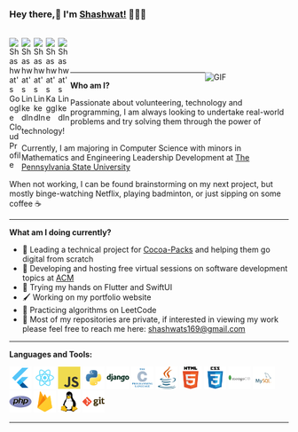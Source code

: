 ### Hey there,👋 I'm [Shashwat!](https://www.linkedin.com/in/shashwatshekhar169/) 🧑🏻‍💻

<br/>

<a href="https://www.qwiklabs.com/public_profiles/1242fef5-bd0d-4d52-9186-2399db278352">
  <img align="left" alt="Shashwat's Google Cloud Profile" width="22px" src="https://cdn.jsdelivr.net/npm/simple-icons@v3/icons/google.svg" />
</a>

<a href="https://www.linkedin.com/in/shashwatshekhar169/">
  <img align="left" alt="Shashwat's LinkedIn" width="22px" src="https://cdn.jsdelivr.net/npm/simple-icons@v3/icons/linkedin.svg" />
</a>

<a href="https://leetcode.com/ashshekhar/">
  <img align="left" alt="Shashwat's LinkedIn" width="22px" src="https://cdn.jsdelivr.net/npm/simple-icons@v3/icons/leetcode.svg" />
</a>

<a href="https://www.kaggle.com/ashshekhar">
  <img align="left" alt="Shashwat's Kaggle" width="22px" src="https://cdn.jsdelivr.net/npm/simple-icons@v3/icons/kaggle.svg" />
</a>

<a href="https://www.hackerrank.com/ashshekhar">
  <img align="left" alt="Shashwat's LinkedIn" width="22px" src="https://cdn.jsdelivr.net/npm/simple-icons@v3/icons/hackerrank.svg" />
</a>

<br /><br />

<img align="right" alt="GIF" src="https://media.giphy.com/media/FPbnShq1h1IS5FQyPD/giphy.gif" width="30%"/>
  
----------------------------------------------------------------------------------------------------------------------------------------------------

**Who am I?**

Passionate about volunteering, technology and programming, I am always looking to undertake real-world problems and try solving them through the power of technology!

Currently, I am majoring in Computer Science with minors in Mathematics and Engineering Leadership Development at [The Pennsylvania State University](https://www.psu.edu/)

When not working, I can be found brainstorming on my next project, but mostly binge-watching Netflix, playing badminton, or just sipping on some coffee ☕️

----------------------------------------------------------------------------------------------------------------------------------------------------

**What am I doing currently?**

- 💪 Leading a technical project for [Cocoa-Packs](https://cocoapacks.org/) and helping them go digital from scratch
- 📌 Developing and hosting free virtual sessions on software development topics at [ACM](https://acm.psu.edu/)
- 📱 Trying my hands on Flutter and SwiftUI
- 🖌 Working on my portfolio website
- 🧩 Practicing algorithms on LeetCode
- 📨 Most of my repositories are private, if interested in viewing my work please feel free to reach me here: shashwats169@gmail.com

----------------------------------------------------------------------------------------------------------------------------------------------------

**Languages and Tools:**

<code><img height="40" src="https://raw.githubusercontent.com/github/explore/80688e429a7d4ef2fca1e82350fe8e3517d3494d/topics/flutter/flutter.png"></code>
<code><img height="40" src="https://raw.githubusercontent.com/github/explore/80688e429a7d4ef2fca1e82350fe8e3517d3494d/topics/react/react.png"></code>
<code><img height="40" src="https://raw.githubusercontent.com/github/explore/80688e429a7d4ef2fca1e82350fe8e3517d3494d/topics/javascript/javascript.png"></code>
<code><img height="40" src="https://raw.githubusercontent.com/github/explore/80688e429a7d4ef2fca1e82350fe8e3517d3494d/topics/python/python.png"></code>
<code><img height="40" src="https://raw.githubusercontent.com/github/explore/80688e429a7d4ef2fca1e82350fe8e3517d3494d/topics/django/django.png"></code>
<code><img height="40" src="https://raw.githubusercontent.com/github/explore/80688e429a7d4ef2fca1e82350fe8e3517d3494d/topics/c/c.png"></code>
<code><img height="40" src="https://raw.githubusercontent.com/github/explore/80688e429a7d4ef2fca1e82350fe8e3517d3494d/topics/java/java.png"></code>
<code><img height="40" src="https://raw.githubusercontent.com/github/explore/80688e429a7d4ef2fca1e82350fe8e3517d3494d/topics/html/html.png"></code>
<code><img height="40" src="https://raw.githubusercontent.com/github/explore/80688e429a7d4ef2fca1e82350fe8e3517d3494d/topics/css/css.png"></code>
<code><img height="40" src="https://raw.githubusercontent.com/github/explore/80688e429a7d4ef2fca1e82350fe8e3517d3494d/topics/mongodb/mongodb.png"></code>
<code><img height="40" src="https://raw.githubusercontent.com/github/explore/80688e429a7d4ef2fca1e82350fe8e3517d3494d/topics/mysql/mysql.png"></code>
<code><img height="40" src="https://raw.githubusercontent.com/github/explore/80688e429a7d4ef2fca1e82350fe8e3517d3494d/topics/php/php.png"></code>
<code><img height="40" src="https://raw.githubusercontent.com/github/explore/80688e429a7d4ef2fca1e82350fe8e3517d3494d/topics/firebase/firebase.png"></code>
<code><img height="40" src="https://raw.githubusercontent.com/github/explore/80688e429a7d4ef2fca1e82350fe8e3517d3494d/topics/linux/linux.png"></code>
<code><img height="40" src="https://raw.githubusercontent.com/github/explore/80688e429a7d4ef2fca1e82350fe8e3517d3494d/topics/git/git.png"></code>

----------------------------------------------------------------------------------------------------------------------------------------------------

